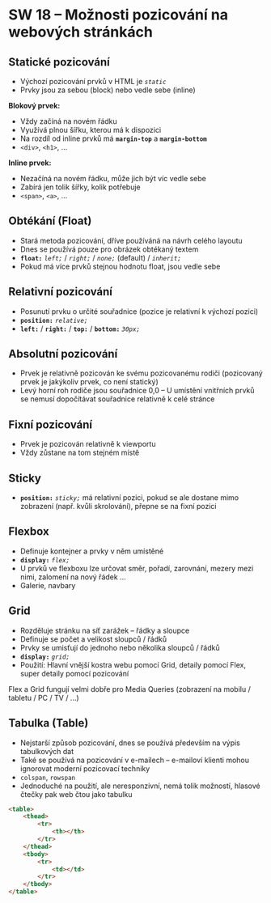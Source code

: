 # SW 18 – Možnosti pozicování na webových stránkách

## Statické pozicování

* Výchozí pozicování prvků v HTML je _`static`_
* Prvky jsou za sebou (block) nebo vedle sebe (inline)

__Blokový prvek:__

* Vždy začíná na novém řádku
* Využívá plnou šířku, kterou má k dispozici
* Na rozdíl od inline prvků má __`margin-top`__ a __`margin-bottom`__
* `<div>`, `<h1>`, ...

__Inline prvek:__

* Nezačíná na novém řádku, může jich být víc vedle sebe
* Zabírá jen tolik šířky, kolik potřebuje
* `<span>`, `<a>`, ...

## Obtékání (Float)

* Stará metoda pozicování, dříve používáná na návrh celého layoutu
* Dnes se používá pouze pro obrázek obtékaný textem
* __`float:`__ _`left;`_ / _`right;`_ / _`none;`_ (default) / _`inherit;`_
* Pokud má více prvků stejnou hodnotu float, jsou vedle sebe

## Relativní pozicování

* Posunutí prvku o určité souřadnice (pozice je relativní k výchozí pozici)
* __`position:`__ _`relative;`_
* __`left:`__ / __`right:`__ / __`top:`__ / __`bottom:`__ _`30px;`_

## Absolutní pozicování

* Prvek je relativně pozicován ke svému pozicovanému rodiči (pozicovaný prvek je jakýkoliv prvek, co není statický)
* Levý horní roh rodiče jsou souřadnice 0,0 – U umístění vnitřních prvků se nemusí dopočítávat souřadnice relativně k celé stránce

## Fixní pozicování

* Prvek je pozicován relativně k viewportu
* Vždy zůstane na tom stejném místě

## Sticky

* __`position:`__ _`sticky;`_ má relativní pozici, pokud se ale dostane mimo zobrazení (např. kvůli skrolování), přepne se na fixní pozici

## Flexbox

* Definuje kontejner a prvky v něm umístěné
* __`display:`__ _`flex;`_
* U prvků ve flexboxu lze určovat směr, pořadí, zarovnání, mezery mezi nimi, zalomení na nový řádek ...
* Galerie, navbary

## Grid

* Rozděluje stránku na síť zarážek – řádky a sloupce
* Definuje se počet a velikost sloupců / řádků
* Prvky se umisťují do jednoho nebo několika sloupců / řádků
* __`display:`__ _`grid;`_
* Použití: Hlavní vnější kostra webu pomocí Grid, detaily pomocí Flex, super detaily pomocí pozicování

Flex a Grid fungují velmi dobře pro Media Queries (zobrazení na mobilu / tabletu / PC / TV / ...)

## Tabulka (Table)

* Nejstarší způsob pozicování, dnes se používá především na výpis tabulkových dat
* Také se používá na pozicování v e-mailech – e-mailoví klienti mohou ignorovat moderní pozicovací techniky
* `colspan`, `rowspan`
* Jednoduché na použití, ale neresponzivní, nemá tolik možností, hlasové čtečky pak web čtou jako tabulku

```html
<table>
    <thead>
        <tr>
            <th></th>
        </tr>
    </thead>
    <tbody>
        <tr>
            <td></td>
        </tr>
    </tbody>
</table>
```

